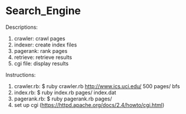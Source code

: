 # Search_Engine

Descriptions:
1. crawler: crawl pages
2. indexer: create index files 
3. pagerank: rank pages
4. retrieve: retrieve results
5. cgi file: display results

Instructions:
1. crawler.rb:
$ ruby crawler.rb http://www.ics.uci.edu/ 500 pages/ bfs
2. index.rb:
$ ruby index.rb pages/ index.dat
3. pagerank.rb:
$ ruby pagerank.rb pages/
4. set up cgi (https://httpd.apache.org/docs/2.4/howto/cgi.html)



